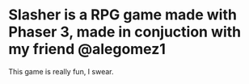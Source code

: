 # Slasher is a RPG game made with Phaser 3, made in conjuction with my friend @alegomez1

This game is really fun, I swear.
